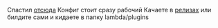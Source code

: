 Спастил [отсюда](https://github.com/Pan4ur/ThunderHackPlus)
Конфиг стоит сразу рабочий
Качаете в [релизах](https://github.com/Blu3cr0ss/ThunderHackPacketFly-lambda/releases) или билдите сами и кидаете в папку lambda/plugins